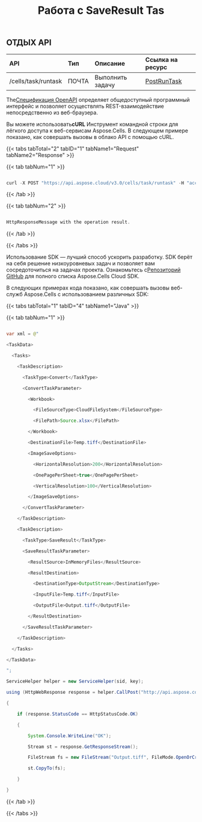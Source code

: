 ﻿---
title: Работа с SaveResult Tas
second_title: Documen
type: docs
url: /ru/tasks/save-result/
aliases: [/working-with-saveresult-task/]
keywords: REST API, task, save result, spreadsheets, exce
description: "Cells.Cloud API для Excel работает: задачи поддерживают сохранение результатов в ответном контенте или облачном хранилище."
weight: 50
kwords: Excel, Office Облако, REST API, Электронная таблица, PDF, CSV, Json, Markdown, Работа с задачей SaveResult
---
## ОТДЫХ API

|**API**|**Тип**|**Описание**|**Ссылка на ресурс**|
|:- |:- |:- |:- |
|/cells/task/runtask|ПОЧТА|Выполнить задачу|[PostRunTask](https://apireference.aspose.cloud/cells/#/Task/PostRunTask)|


 The[Спецификация OpenAPI](https://apireference.aspose.cloud/cells/#/Task/PostRunTask) определяет общедоступный программный интерфейс и позволяет осуществлять REST-взаимодействие непосредственно из веб-браузера.

 Вы можете использовать**cURL** Инструмент командной строки для лёгкого доступа к веб-сервисам Aspose.Cells. В следующем примере показано, как совершать вызовы в облако API с помощью cURL.


{{< tabs tabTotal="2" tabID="1" tabName1="Request" tabName2="Response" >}}

{{< tab tabNum="1" >}}

```java

curl -X POST "https://api.aspose.cloud/v3.0/cells/task/runtask" -H "accept: application/json" -H "Content-Type: application/json" -H "x-aspose-client: Containerize.Swagger" -d "{ <Tasks>\t<TaskDescription>\t <TaskType>ImportData</TaskType>\t <ImportDataTaskParameter>\t\t<Workbook>\t\t <FileSourceType>CloudFileSystem</FileSourceType>\t\t <FilePath>TaskBook.xlsx</FilePath>\t\t</Workbook>\t\t<ImportBatchDataOption>\t\t <DestinationWorksheet>Sheet1</DestinationWorksheet>\t\t <IsInsert>true</IsInsert>\t\t <Source>\t\t\t<FileSourceType>RequestFiles</FileSourceType>\t\t\t<FilePath>Batch_data_xml.txt</FilePath>\t\t </Source>\t\t</ImportBatchDataOption>\t </ImportDataTaskParameter>\t</TaskDescription>\t<TaskDescription>\t <TaskType>ImportData</TaskType>\t <ImportDataTaskParameter>\t\t<Workbook>\t\t <FileSourceType>InMemoryFiles</FileSourceType>\t\t <FilePath>TaskBook.xlsx</FilePath>\t\t</Workbook>\t\t<ImportBatchDataOption>\t\t <DestinationWorksheet>Sheet2</DestinationWorksheet>\t\t <IsInsert>true</IsInsert>\t\t <Source>\t\t\t<FileSourceType>RequestFiles</FileSourceType>\t\t\t<FilePath>Batch_data_xml_2.txt</FilePath>\t\t </Source>\t\t</ImportBatchDataOption>\t </ImportDataTaskParameter>\t</TaskDescription>\t<TaskDescription>\t <TaskType>SaveResult</TaskType>\t <SaveResultTaskParameter>\t\t<ResultSource>InMemoryFiles</ResultSource>\t\t<ResultDestination>\t\t <DestinationType>CloudFileSystem</DestinationType>\t\t <InputFile>TaskBook.xlsx</InputFile>\t\t <OutputFile>ImpDataBook.xlsx</OutputFile>\t\t</ResultDestination>\t </SaveResultTaskParameter>\t</TaskDescription> </Tasks></TaskData>}"

```

{{< /tab >}}

{{< tab tabNum="2" >}}

```java

HttpResponseMessage with the operation result.

```

{{< /tab >}}

{{< /tabs >}}

 Использование SDK — лучший способ ускорить разработку. SDK берёт на себя решение низкоуровневых задач и позволяет вам сосредоточиться на задачах проекта. Ознакомьтесь с[Репозиторий GitHub](https://github.com/aspose-cells-cloud) для полного списка Aspose.Cells Cloud SDK.

В следующих примерах кода показано, как совершать вызовы веб-служб Aspose.Cells с использованием различных SDK:

{{< tabs tabTotal="1" tabID="4" tabName1="Java" >}}

{{< tab tabNum="1" >}}
```java

var xml = @"

<TaskData>

  <Tasks>

    <TaskDescription>

      <TaskType>Convert</TaskType>

      <ConvertTaskParameter>

        <Workbook>

          <FileSourceType>CloudFileSystem</FileSourceType>

          <FilePath>Source.xlsx</FilePath>

        </Workbook>

        <DestinationFile>Temp.tiff</DestinationFile>

        <ImageSaveOptions>

          <HorizontalResolution>200</HorizontalResolution>

          <OnePagePerSheet>true</OnePagePerSheet>

          <VerticalResolution>100</VerticalResolution>

        </ImageSaveOptions>

      </ConvertTaskParameter>

    </TaskDescription>

    <TaskDescription>

      <TaskType>SaveResult</TaskType>

      <SaveResultTaskParameter>

        <ResultSource>InMemoryFiles</ResultSource>

        <ResultDestination>

          <DestinationType>OutputStream</DestinationType>

          <InputFile>Temp.tiff</InputFile>

          <OutputFile>Output.tiff</OutputFile>

        </ResultDestination>

      </SaveResultTaskParameter>

    </TaskDescription>

  </Tasks>

</TaskData>

";

ServiceHelper helper = new ServiceHelper(sid, key);

using (HttpWebResponse response = helper.CallPost("http://api.aspose.com/v3.0/cells/task/runtask", xml, "application/xml"))

{

    if (response.StatusCode == HttpStatusCode.OK)

    {

        System.Console.WriteLine("OK");

        Stream st = response.GetResponseStream();

        FileStream fs = new FileStream("Output.tiff", FileMode.OpenOrCreate);

        st.CopyTo(fs);

    }

}


```
{{< /tab >}}

{{< /tabs >}}
